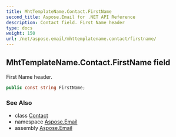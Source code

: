 ```yaml
---
title: MhtTemplateName.Contact.FirstName
second_title: Aspose.Email for .NET API Reference
description: Contact field. First Name header
type: docs
weight: 150
url: /net/aspose.email/mhttemplatename.contact/firstname/
---
```

## MhtTemplateName.Contact.FirstName field

First Name header.

```csharp
public const string FirstName;
```

### See Also

* class [Contact](../)
* namespace [Aspose.Email](../../mhttemplatename.contact/)
* assembly [Aspose.Email](../../../)



